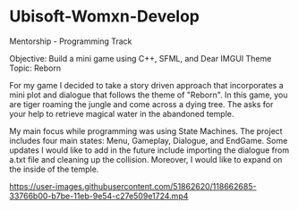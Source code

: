 # Ubisoft-Womxn-Develop

Mentorship - Programming Track

Objective: Build a mini game using C++, SFML, and Dear IMGUI
Theme Topic: Reborn

For my game I decided to take a story driven approach that incorporates a mini plot and dialogue that follows the theme of "Reborn". In this game, you are tiger roaming the jungle and come across a dying tree. The asks for your help to retrieve magical water in the abandoned temple. 

My main focus while programming was using State Machines. The project includes four main states: Menu, Gameplay, Dialogue, and EndGame. Some updates I would like to add in the future include importing the dialogue from a.txt file and cleaning up the collision. Moreover, I would like to expand on the inside of the temple. 



https://user-images.githubusercontent.com/51862620/118662685-33766b00-b7be-11eb-9e54-c27e509e1724.mp4




